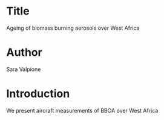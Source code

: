 # Title
Ageing of biomass burning aerosols over West Africa

# Author
Sara Valpione

# Introduction
We present aircraft measurements of BBOA over West Africa
